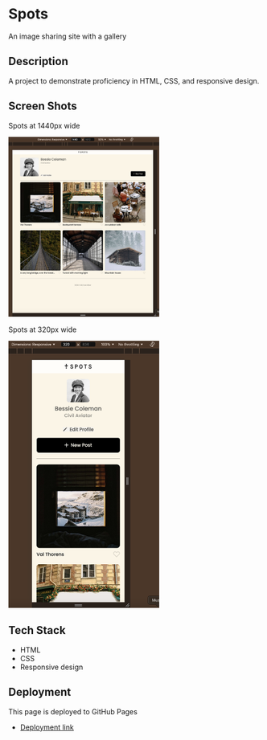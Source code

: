 # Spots

An image sharing site with a gallery

## Description

A project to demonstrate proficiency in HTML, CSS, and responsive design.

## Screen Shots

Spots at 1440px wide

<img src="./images/demo/spots-1440.png" alt="Spots at 1440px wide" width="300px" />

Spots at 320px wide

<img src="./images/demo/spots-320.png" alt="Spots at 1440px wide" width="300px" />

## Tech Stack

- HTML
- CSS
- Responsive design

## Deployment

This page is deployed to GitHub Pages

- [Deployment link][def]

[def]: https://malber71.github.io/se_project_spots/
